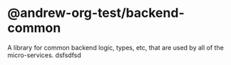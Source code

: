 # @andrew-org-test/backend-common

A library for common backend logic, types, etc, that are used by all of the micro-services.
dsfsdfsd